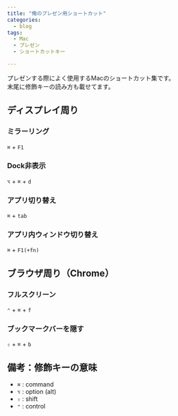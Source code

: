 ```yaml
---
title: "俺のプレゼン用ショートカット"
categories:
  - blog
tags:
  - Mac
  - プレゼン
  - ショートカットキー

---
```


プレゼンする際によく使用するMacのショートカット集です。  
末尾に修飾キーの読み方も載せてます。  
  
## ディスプレイ周り  
### ミラーリング  
  
`⌘` + `F1`  
  
### Dock非表示  
  
`⌥` + `⌘` + `d`  
  
### アプリ切り替え  
  
`⌘` + `tab`  
  
### アプリ内ウィンドウ切り替え  
  
`⌘` + `F1(+fn)`  
  
  
## ブラウザ周り（Chrome）  
  
### フルスクリーン  
  
`⌃` + `⌘` + `f`  
  
### ブックマークバーを隠す  
  
`⇧` + `⌘` + `b`  
  
## 備考：修飾キーの意味  
  
- `⌘` : command  
- `⌥` : option (alt)  
- `⇧` : shift  
- `⌃` : control  
